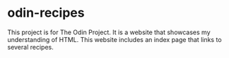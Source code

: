 # odin-recipes
This project is for The Odin Project.
It is a website that showcases my understanding of HTML. This website includes an index page that links to several recipes.
